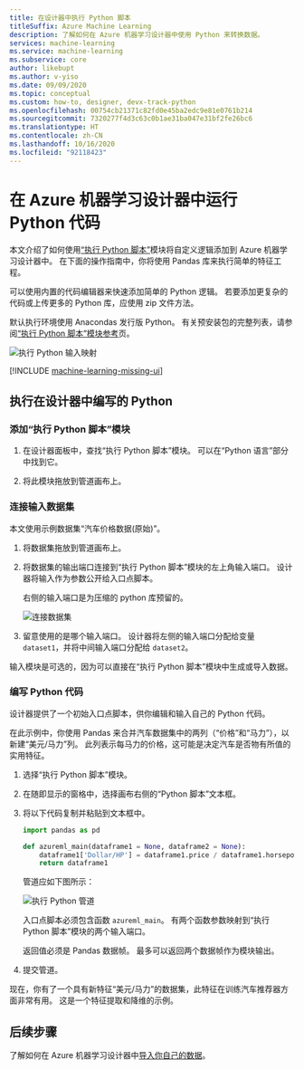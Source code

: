 ```yaml
---
title: 在设计器中执行 Python 脚本
titleSuffix: Azure Machine Learning
description: 了解如何在 Azure 机器学习设计器中使用 Python 来转换数据。
services: machine-learning
ms.service: machine-learning
ms.subservice: core
author: likebupt
ms.author: v-yiso
ms.date: 09/09/2020
ms.topic: conceptual
ms.custom: how-to, designer, devx-track-python
ms.openlocfilehash: 00754cb21371c82fd0e45ba2edc9e81e0761b214
ms.sourcegitcommit: 7320277f4d3c63c0b1ae31ba047e31bf2fe26bc6
ms.translationtype: HT
ms.contentlocale: zh-CN
ms.lasthandoff: 10/16/2020
ms.locfileid: "92118423"
---
```

# <a name="run-python-code-in-azure-machine-learning-designer"></a>在 Azure 机器学习设计器中运行 Python 代码

本文介绍了如何使用[“执行 Python 脚本”](algorithm-module-reference/execute-python-script.md)模块将自定义逻辑添加到 Azure 机器学习设计器中。 在下面的操作指南中，你将使用 Pandas 库来执行简单的特征工程。

可以使用内置的代码编辑器来快速添加简单的 Python 逻辑。 若要添加更复杂的代码或上传更多的 Python 库，应使用 zip 文件方法。

默认执行环境使用 Anacondas 发行版 Python。 有关预安装包的完整列表，请参阅[“执行 Python 脚本”模块参考](algorithm-module-reference/execute-python-script.md)页。

![执行 Python 输入映射](media/how-to-designer-python/execute-python-map.png)

[!INCLUDE [machine-learning-missing-ui](../../includes/machine-learning-missing-ui.md)]

## <a name="execute-python-written-in-the-designer"></a>执行在设计器中编写的 Python

### <a name="add-the-execute-python-script-module"></a>添加“执行 Python 脚本”模块

1. 在设计器面板中，查找“执行 Python 脚本”模块。 可以在“Python 语言”部分中找到它。

1. 将此模块拖放到管道画布上。

### <a name="connect-input-datasets"></a>连接输入数据集

本文使用示例数据集“汽车价格数据(原始)”。 

1. 将数据集拖放到管道画布上。

1. 将数据集的输出端口连接到“执行 Python 脚本”模块的左上角输入端口。 设计器将输入作为参数公开给入口点脚本。
    
    右侧的输入端口是为压缩的 python 库预留的。

    ![连接数据集](media/how-to-designer-python/connect-dataset.png)
        

1. 留意使用的是哪个输入端口。 设计器将左侧的输入端口分配给变量 `dataset1`，并将中间输入端口分配给 `dataset2`。 

输入模块是可选的，因为可以直接在“执行 Python 脚本”模块中生成或导入数据。

### <a name="write-your-python-code"></a>编写 Python 代码

设计器提供了一个初始入口点脚本，供你编辑和输入自己的 Python 代码。 

在此示例中，你使用 Pandas 来合并汽车数据集中的两列（“价格”和“马力”），以新建“美元/马力”列。 此列表示每马力的价格，这可能是决定汽车是否物有所值的实用特征。 

1. 选择“执行 Python 脚本”模块。

1. 在随即显示的窗格中，选择画布右侧的“Python 脚本”文本框。

1. 将以下代码复制并粘贴到文本框中。

    ```python
    import pandas as pd
    
    def azureml_main(dataframe1 = None, dataframe2 = None):
        dataframe1['Dollar/HP'] = dataframe1.price / dataframe1.horsepower
        return dataframe1
    ```
    管道应如下图所示：
    
    ![执行 Python 管道](media/how-to-designer-python/execute-python-pipeline.png)

    入口点脚本必须包含函数 `azureml_main`。 有两个函数参数映射到“执行 Python 脚本”模块的两个输入端口。

    返回值必须是 Pandas 数据帧。 最多可以返回两个数据帧作为模块输出。
    
1. 提交管道。

现在，你有了一个具有新特征“美元/马力”的数据集，此特征在训练汽车推荐器方面非常有用。 这是一个特征提取和降维的示例。 

## <a name="next-steps"></a>后续步骤

了解如何在 Azure 机器学习设计器中[导入你自己的数据](how-to-designer-import-data.md)。
